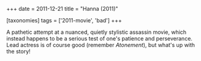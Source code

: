 +++
date = 2011-12-21
title = "Hanna (2011)"

[taxonomies]
tags = ['2011-movie', 'bad']
+++

A pathetic attempt at a nuanced, quietly stylistic assassin movie, which
instead happens to be a serious test of one\'s patience and
perseverance. Lead actress is of course good (remember *Atonement*), but
what\'s up with the story!
